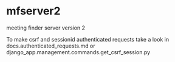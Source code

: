 # mfserver2
meeting finder server version 2


To make csrf and sessionid authenticated requests take a look in docs.authenticated_requests.md or django_app.management.commands.get_csrf_session.py